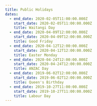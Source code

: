 ```yaml
---
title: Public Holidays
dates:
  - end_date: 2020-02-05T11:00:00.000Z
    start_date: 2020-02-05T11:00:00.000Z
    title: Waitangi Day
  - end_date: 2020-04-09T12:00:00.000Z
    start_date: 2020-04-09T12:00:00.000Z
    title: Good Friday
  - end_date: 2020-04-12T12:00:00.000Z
    start_date: 2020-04-12T12:00:00.000Z
    title: Easter Monday
  - end_date: 2020-04-24T12:00:00.000Z
    start_date: 2020-04-24T12:00:00.000Z
    title: ANZAC Day
  - end_date: 2019-06-02T12:00:00.000Z
    start_date: 2019-06-02T12:00:00.000Z
    title: Queen's Birthday
  - end_date: 2019-10-27T11:00:00.000Z
    start_date: 2019-10-27T11:00:00.000Z
    title: Labour Day
---
```


